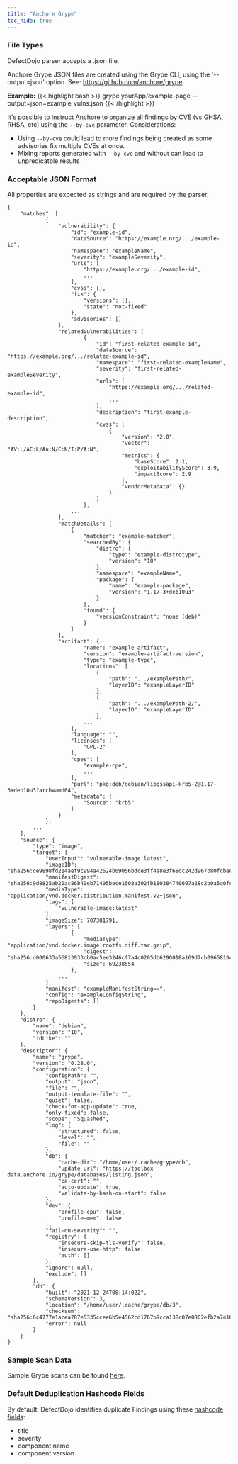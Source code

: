 ```yaml
---
title: "Anchore Grype"
toc_hide: true
---
```

### File Types
DefectDojo parser accepts a .json file.

Anchore Grype JSON files are created using the Grype CLI, using the '--output=json' option.  See: https://github.com/anchore/grype

**Example:**
{{< highlight bash >}}
grype yourApp/example-page --output=json=example_vulns.json
{{< /highlight >}}

It's possible to instruct Anchore to organize all findings by CVE (vs GHSA, RHSA, etc) using the `--by-cve` parameter.
Considerations:
- Using `--by-cve` could lead to more findings being created as some advisories fix multiple CVEs at once.
- Mixing reports generated with `--by-cve` and without can lead to unpredicatble results

### Acceptable JSON Format
All properties are expected as strings and are required by the parser.

~~~
{
    "matches": [
            {
                "vulnerability": {
                    "id": "example-id",
                    "dataSource": "https://example.org/.../example-id",
                    "namespace": "exampleName",
                    "severity": "exampleSeverity",
                    "urls": [
                        "https://example.org/.../example-id",
                        ...
                    ],
                    "cvss": [],
                    "fix": {
                        "versions": [],
                        "state": "not-fixed"
                    },
                    "advisories": []
                },
                "relatedVulnerabilities": [
                        {
                            "id": "first-related-example-id",
                            "dataSource": "https://example.org/.../related-example-id",
                            "namespace": "first-related-exampleName",
                            "severity": "first-related-exampleSeverity",
                            "urls": [
                                "https://example.org/.../related-example-id",
                                ...
                            ],
                            "description": "first-example-description",
                            "cvss": [
                                {
                                    "version": "2.0",
                                    "vector": "AV:L/AC:L/Au:N/C:N/I:P/A:N",
                                    "metrics": {
                                        "baseScore": 2.1,
                                        "exploitabilityScore": 3.9,
                                        "impactScore": 2.9
                                    },
                                    "vendorMetadata": {}
                                }
                            ]
                        },
                    ...
                ],
                "matchDetails": [
                    {
                        "matcher": "example-matcher",
                        "searchedBy": {
                            "distro": {
                                "type": "example-distrotype",
                                "version": "10"
                            },
                            "namespace": "exampleName",
                            "package": {
                                "name": "example-package",
                                "version": "1.17-3+deb10u3"
                            }
                        },
                        "found": {
                            "versionConstraint": "none (deb)"
                        }
                    }
                ],
                "artifact": {
                        "name": "example-artifact",
                        "version": "example-artifact-version",
                        "type": "example-type",
                        "locations": [
                            {
                                "path": ".../examplePath/",
                                "layerID": "exampleLayerID"
                            },
                            {
                                "path": ".../examplePath-2/",
                                "layerID": "exampleLayerID"
                            },
                        ...
                    ],
                    "language": "",
                    "licenses": [
                        "GPL-2"
                    ],
                    "cpes": [
                        "example-cpe",
                        ...
                    ],
                    "purl": "pkg:deb/debian/libgssapi-krb5-2@1.17-3+deb10u3?arch=amd64",
                    "metadata": {
                        "Source": "krb5"
                    }
                }
            },
        ...
    ],
    "source": {
        "type": "image",
        "target": {
            "userInput": "vulnerable-image:latest",
            "imageID": "sha256:ce9898fd214aef9c994a42624b09056bdce3ff4a8e3f68dc242d967b80fcbeee",
            "manifestDigest": "sha256:9d8825ab20ac86b40eb71495bece1608a302fb180384740697a28c2b0a5a0fc6",
            "mediaType": "application/vnd.docker.distribution.manifest.v2+json",
            "tags": [
                "vulnerable-image:latest"
            ],
            "imageSize": 707381791,
            "layers": [
                    {
                        "mediaType": "application/vnd.docker.image.rootfs.diff.tar.gzip",
                        "digest": "sha256:d000633a56813933cb0ac5ee3246cf7a4c0205db6290018a169d7cb096581046",
                        "size": 69238554
                    },
                ...
            ],
            "manifest": "exampleManifestString==",
            "config": "exampleConfigString",
            "repoDigests": []
        }
    },
    "distro": {
        "name": "debian",
        "version": "10",
        "idLike": ""
    },
    "descriptor": {
        "name": "grype",
        "version": "0.28.0",
        "configuration": {
            "configPath": "",
            "output": "json",
            "file": "",
            "output-template-file": "",
            "quiet": false,
            "check-for-app-update": true,
            "only-fixed": false,
            "scope": "Squashed",
            "log": {
                "structured": false,
                "level": "",
                "file": ""
            },
            "db": {
                "cache-dir": "/home/user/.cache/grype/db",
                "update-url": "https://toolbox-data.anchore.io/grype/databases/listing.json",
                "ca-cert": "",
                "auto-update": true,
                "validate-by-hash-on-start": false
            },
            "dev": {
                "profile-cpu": false,
                "profile-mem": false
            },
            "fail-on-severity": "",
            "registry": {
                "insecure-skip-tls-verify": false,
                "insecure-use-http": false,
                "auth": []
            },
            "ignore": null,
            "exclude": []
        },
        "db": {
            "built": "2021-12-24T08:14:02Z",
            "schemaVersion": 3,
            "location": "/home/user/.cache/grype/db/3",
            "checksum": "sha256:6c4777e1acea787e5335ccee6b5e4562cd1767b9cca138c07e0802efb2a74162",
            "error": null
        }
    }
}
~~~

### Sample Scan Data
Sample Grype scans can be found [here](https://github.com/DefectDojo/django-DefectDojo/tree/master/unittests/scans/anchore_grype).

### Default Deduplication Hashcode Fields
By default, DefectDojo identifies duplicate Findings using these [hashcode fields](https://docs.defectdojo.com/en/working_with_findings/finding_deduplication/about_deduplication/):

- title
- severity
- component name
- component version
